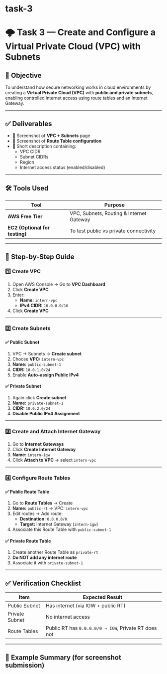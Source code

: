 # task-3
# 🌩️ Task 3 — Create and Configure a Virtual Private Cloud (VPC) with Subnets

## 🎯 Objective
To understand how secure networking works in cloud environments by creating a **Virtual Private Cloud (VPC)** with **public and private subnets**, enabling controlled internet access using route tables and an Internet Gateway.

---

## ✅ Deliverables
- 📌 Screenshot of **VPC + Subnets** page
- 📌 Screenshot of **Route Table configuration**
- 📌 Short description containing:
  - VPC CIDR
  - Subnet CIDRs
  - Region
  - Internet access status (enabled/disabled)

---

## 🛠️ Tools Used
| Tool | Purpose |
|--------|---------|
| **AWS Free Tier** | VPC, Subnets, Routing & Internet Gateway |
| **EC2 (Optional for testing)** | To test public vs private connectivity |

---

## 🧭 Step-by-Step Guide

### **1️⃣ Create VPC**
1. Open AWS Console → Go to **VPC Dashboard**
2. Click **Create VPC**
3. Enter:
   - **Name:** `intern-vpc`
   - **IPv4 CIDR:** `10.0.0.0/16`
4. Click **Create VPC**

---

### **2️⃣ Create Subnets**

#### ✅ Public Subnet
1. VPC → Subnets → **Create subnet**
2. Choose **VPC:** `intern-vpc`
3. **Name:** `public-subnet-1`
4. **CIDR:** `10.0.1.0/24`
5. Enable **Auto-assign Public IPv4**

#### ✅ Private Subnet
1. Again click **Create subnet**
2. **Name:** `private-subnet-1`
3. **CIDR:** `10.0.2.0/24`
4. **Disable Public IPv4 Assignment**

---

### **3️⃣ Create and Attach Internet Gateway**
1. Go to **Internet Gateways**
2. Click **Create Internet Gateway**
3. **Name:** `intern-igw`
4. Click **Attach to VPC** → select `intern-vpc`

---

### **4️⃣ Configure Route Tables**

#### ✅ Public Route Table
1. Go to **Route Tables** → Create
2. **Name:** `public-rt` → VPC: `intern-vpc`
3. Edit routes → Add route:
   - **Destination:** `0.0.0.0/0`
   - **Target:** Internet Gateway (`intern-igw`)
4. Associate this Route Table with `public-subnet-1`

#### ✅ Private Route Table
1. Create another Route Table as `private-rt`
2. **Do NOT add any internet route**
3. Associate it with `private-subnet-1`

---

## ✅ Verification Checklist
| Item | Expected Result |
|---------|---------------|
| Public Subnet | Has internet (via IGW + public RT) |
| Private Subnet | No internet access |
| Route Tables | Public RT has `0.0.0.0/0 → IGW`, Private RT does not |

---

## 📝 Example Summary (for screenshot submission)

